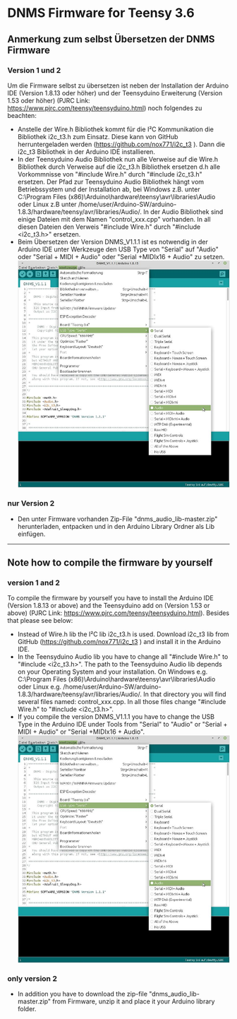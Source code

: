 # DNMS Firmware for Teensy 3.6

## Anmerkung zum selbst Übersetzen der DNMS Firmware

### Version 1 und 2

Um die Firmware selbst zu übersetzen ist neben der Installation der Arduino IDE (Version 1.8.13 oder höher) und der Teensyduino Erweiterung (Version 1.53 oder höher) (PJRC Link: https://www.pjrc.com/teensy/teensyduino.html) noch folgendes zu beachten:
- Anstelle der Wire.h Bibliothek kommt für die I²C Kommunikation die Bibliothek i2c_t3.h zum Einsatz. Diese kann von GitHub herruntergeladen werden (https://github.com/nox771/i2c_t3 ). Dann die i2c_t3 Bibliothek in der Arduino IDE installieren. 
- In der Teensyduino Audio Bibliothek nun alle Verweise auf die Wire.h Bibliothek durch Verweise auf die i2c_t3.h Bibliothek ersetzen d.h alle Vorkommnisse von "#include Wire.h" durch "#include i2c_t3.h" ersetzen. Der Pfad zur Teensyduino Audio Bibliothek hängt vom Betriebssystem und der Installation ab, bei Windows z.B. unter C:\Program Files (x86)\Arduino\hardware\teensy\avr\libraries\Audio oder Linux z.B unter /home/user/Arduino-SW/arduino-1.8.3/hardware/teensy/avr/libraries/Audio/.
In der Audio Bibliothek sind einige Dateien mit dem Namen "control_xxx.cpp" vorhanden. In all diesen Dateien den Verweis "#include Wire.h" durch "#include <i2c_t3.h>" ersetzen.
- Beim Übersetzen der Version DNMS_V1.1.1 ist es notwendig in der Arduino IDE unter Werkzeuge den USB Type von "Serial" auf "Audio" oder "Serial + MIDI + Audio" oder "Serial +MIDIx16 + Audio" zu setzen.
<img src="images/Arduino IDE Teensy3.6 USB.jpg"><br>

### nur Version 2

- Den unter Firmware vorhanden Zip-File "dnms_audio_lib-master.zip" herunterladen, entpacken und in den Arduino Library Ordner als Lib einfügen.

------------------------------------------------------------------------

## Note how to compile the firmware by yourself

### version 1 and 2

To compile the firmware by yourself you have to install the Arduino IDE (Version 1.8.13 or above) and the Teensyduino add on (Version 1.53 or above) (PJRC Link: https://www.pjrc.com/teensy/teensyduino.html). Besides that please see below:
- Instead of Wire.h lib the I²C lib i2c_t3.h is used. Download i2c_t3 lib from GitHub (https://github.com/nox771/i2c_t3 ) and install it in the Arduino IDE.
- In the Teensyduino Audio lib you have to change all "#include Wire.h" to "#include <i2c_t3.h>". The path to the Teensyduino Audio lib depends on your Operating System and your installation. On Windows e.g. C:\Program Files (x86)\Arduino\hardware\teensy\avr\libraries\Audio oder Linux e.g. /home/user/Arduino-SW/arduino-1.8.3/hardware/teensy/avr/libraries/Audio/. In that directory you will find several files named: control_xxx.cpp. In all those files change "#include Wire.h" to "#include <i2c_t3.h>".
- If you compile the version DNMS_V1.1.1 you have to change the USB Type in the Arduino IDE under Tools from "Serial" to "Audio" or "Serial + MIDI + Audio" or "Serial +MIDIx16 + Audio".
<img src="images/Arduino IDE Teensy3.6 USB.jpg"><br> 

### only version 2

- In addition you have to download the zip-file "dnms_audio_lib-master.zip" from Firmware, unzip it and place it your Arduino library folder.

